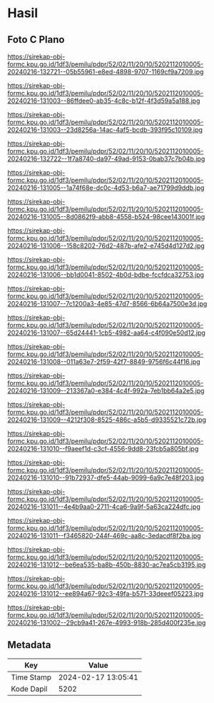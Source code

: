 # Hasil

## Foto C Plano

https://sirekap-obj-formc.kpu.go.id/1df3/pemilu/pdpr/52/02/11/20/10/5202112010005-20240216-132721--05b55961-e8ed-4898-9707-1169cf9a7209.jpg

https://sirekap-obj-formc.kpu.go.id/1df3/pemilu/pdpr/52/02/11/20/10/5202112010005-20240216-131003--86ffdee0-ab35-4c8c-b12f-4f3d59a5a188.jpg

https://sirekap-obj-formc.kpu.go.id/1df3/pemilu/pdpr/52/02/11/20/10/5202112010005-20240216-131003--23d8256a-14ac-4af5-bcdb-393f95c10109.jpg

https://sirekap-obj-formc.kpu.go.id/1df3/pemilu/pdpr/52/02/11/20/10/5202112010005-20240216-132722--1f7a8740-da97-49ad-9153-0bab37c7b04b.jpg

https://sirekap-obj-formc.kpu.go.id/1df3/pemilu/pdpr/52/02/11/20/10/5202112010005-20240216-131005--1a74f68e-dc0c-4d53-b6a7-ae71799d9ddb.jpg

https://sirekap-obj-formc.kpu.go.id/1df3/pemilu/pdpr/52/02/11/20/10/5202112010005-20240216-131005--8d0862f9-abb8-4558-b524-98cee143001f.jpg

https://sirekap-obj-formc.kpu.go.id/1df3/pemilu/pdpr/52/02/11/20/10/5202112010005-20240216-131006--158c8202-76d2-487b-afe2-e745d4d127d2.jpg

https://sirekap-obj-formc.kpu.go.id/1df3/pemilu/pdpr/52/02/11/20/10/5202112010005-20240216-131006--bb1d0041-8502-4b0d-bdbe-fccfdca32753.jpg

https://sirekap-obj-formc.kpu.go.id/1df3/pemilu/pdpr/52/02/11/20/10/5202112010005-20240216-131007--7c1200a3-4e85-47d7-8566-6b64a7500e3d.jpg

https://sirekap-obj-formc.kpu.go.id/1df3/pemilu/pdpr/52/02/11/20/10/5202112010005-20240216-131007--65d24441-1cb5-4982-aa64-c4f090e50d12.jpg

https://sirekap-obj-formc.kpu.go.id/1df3/pemilu/pdpr/52/02/11/20/10/5202112010005-20240216-131008--011a63e7-2f59-42f7-8849-9756f6c44f16.jpg

https://sirekap-obj-formc.kpu.go.id/1df3/pemilu/pdpr/52/02/11/20/10/5202112010005-20240216-131009--213367a0-e384-4c4f-992a-7eb1bb64a2e5.jpg

https://sirekap-obj-formc.kpu.go.id/1df3/pemilu/pdpr/52/02/11/20/10/5202112010005-20240216-131009--4212f308-8525-486c-a5b5-d9335521c72b.jpg

https://sirekap-obj-formc.kpu.go.id/1df3/pemilu/pdpr/52/02/11/20/10/5202112010005-20240216-131010--f9aeef1d-c3cf-4556-9dd8-23fcb5a805bf.jpg

https://sirekap-obj-formc.kpu.go.id/1df3/pemilu/pdpr/52/02/11/20/10/5202112010005-20240216-131010--91b72937-dfe5-44ab-9099-6a9c7e48f203.jpg

https://sirekap-obj-formc.kpu.go.id/1df3/pemilu/pdpr/52/02/11/20/10/5202112010005-20240216-131011--4e4b9aa0-2711-4ca6-9a9f-5a63ca224dfc.jpg

https://sirekap-obj-formc.kpu.go.id/1df3/pemilu/pdpr/52/02/11/20/10/5202112010005-20240216-131011--f3465820-244f-469c-aa8c-3edacdf8f2ba.jpg

https://sirekap-obj-formc.kpu.go.id/1df3/pemilu/pdpr/52/02/11/20/10/5202112010005-20240216-131012--be6ea535-ba8b-450b-8830-ac7ea5cb3195.jpg

https://sirekap-obj-formc.kpu.go.id/1df3/pemilu/pdpr/52/02/11/20/10/5202112010005-20240216-131012--ee894a67-92c3-49fa-b571-33deeef05223.jpg

https://sirekap-obj-formc.kpu.go.id/1df3/pemilu/pdpr/52/02/11/20/10/5202112010005-20240216-131002--29cb9a41-267e-4993-918b-285d400f235e.jpg


## Metadata

| Key        | Value               |
| ---------- | ------------------- |
| Time Stamp | 2024-02-17 13:05:41 |
| Kode Dapil | 5202                |



